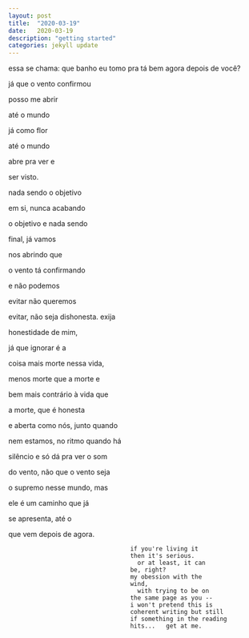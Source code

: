 ```yaml
---
layout: post
title:  "2020-03-19"
date:   2020-03-19
description: "getting started"
categories: jekyll update
---
```

essa se chama: que banho eu tomo pra tá bem agora depois de você?

  já que o vento confirmou
  
  posso me abrir
  
  até o mundo
  
  já como flor
  
  até o mundo
  
  abre pra ver e
  
  ser visto.
  
  nada sendo o objetivo
  
  em si, nunca acabando
  
  o objetivo e nada sendo
  
  final, já vamos
  
  nos abrindo que
  
  o vento tá confirmando
  
  e não podemos 
  
  evitar não queremos
  
  evitar, não seja dishonesta. exija
  
  honestidade de mim,
  
  já que ignorar é a
  
  coisa mais morte nessa vida,
  
  menos morte que a morte e
  
  bem mais contrário à vida que
  
  a morte, que é honesta
  
  e aberta como nós, junto quando
  
  nem estamos, no ritmo quando há
  
  silêncio e só dá pra ver o som
  
  do vento, não que o vento seja
  
  o supremo nesse mundo, mas
  
  ele é um caminho que já
  
  se apresenta, até o
  
  que vem depois de agora.
  
                                      if you're living it
                                      then it's serious.
                                        or at least, it can
                                      be, right?
                                      my obession with the
                                      wind,
                                        with trying to be on
                                      the same page as you --
                                      i won't pretend this is
                                      coherent writing but still
                                      if something in the reading
                                      hits...   get at me.
